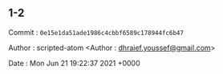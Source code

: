 ## 1-2 

 Commit : `0e15e1da51ade1986c4cbbf6589c178944fc6b47`

 Author : scripted-atom <Author : dhraief.youssef@gmail.com> 

 Date 	: Mon Jun 21 19:22:37 2021 +0000 

